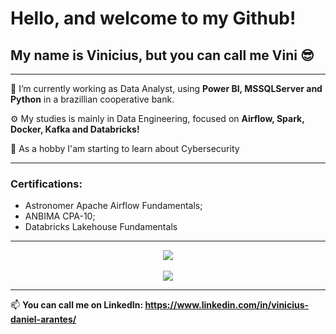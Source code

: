 # Hello, and welcome to my Github!
## My name is Vinicius, but you can call me Vini 😎

---

🐍 I’m currently working as Data Analyst, using **Power BI, MSSQLServer and Python** in a brazillian cooperative bank.

⚙️ My studies is mainly in Data Engineering, focused on **Airflow, Spark, Docker, Kafka and Databricks!**

👾 As a hobby I'am starting to learn about Cybersecurity

---

### Certifications:
* Astronomer Apache Airflow Fundamentals;
* ANBIMA CPA-10;
* Databricks Lakehouse Fundamentals
---

<p align="center">
<a href="https://github.com/anuraghazra/github-readme-stats">
  <img align="center" src="https://github-readme-stats.vercel.app/api/top-langs/?username=ArantesVini&layout=donut&exclude_repo=Cluster_Basico,analise_imoveis_rj,analise_dados_restaurante&theme=synthwave" />
</a>
  <br>
  <br>
<a href="https://github.com/anuraghazra/github-readme-stats"> 
  <img align="center" src="https://github-readme-stats.vercel.app/api?username=ArantesVini&show_icons=true&theme=synthwave&rank_icon=github" />
</a>
</p>

---

📫 <b>You can call me on **LinkedIn**: <b/> https://www.linkedin.com/in/vinicius-daniel-arantes/
